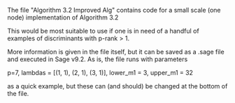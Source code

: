 The file "Algorithm 3.2 Improved Alg" contains code for a small scale (one node) implementation of Algorithm 3.2

This would be most suitable to use if one is in need of a handful of examples of discriminants with p-rank > 1. 

More information is given in the file itself, but it can be saved as a .sage file and executed in Sage v9.2. As is, the file runs with parameters 

p=7, lambdas = [(1, 1), (2, 1), (3, 1)], lower_m1 = 3, upper_m1 = 32

as a quick example, but these can (and should) be changed at the bottom of the file. 



